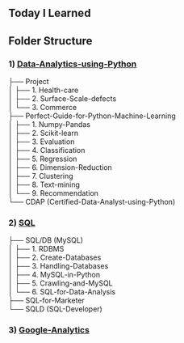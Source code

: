 Today I Learned
-------------------------------

Folder Structure
-------------------------------
### 1) [Data-Analytics-using-Python]()
  
├── Project  
│   ├── 1. Health-care  
│   ├── 2. Surface-Scale-defects  
│   └── 3. Commerce  
├── Perfect-Guide-for-Python-Machine-Learning  
│   ├── 1. Numpy-Pandas  
│   ├── 2. Scikit-learn  
│   ├── 3. Evaluation  
│   ├── 4. Classification  
│   ├── 5. Regression  
│   ├── 6. Dimension-Reduction  
│   ├── 7. Clustering  
│   ├── 8. Text-mining  
│   └── 9. Recommendation  
└── CDAP (Certified-Data-Analyst-using-Python)  


### 2) [SQL]()
  
├── SQL/DB (MySQL)  
│   ├── 1. RDBMS  
│   ├── 2. Create-Databases  
│   ├── 3. Handling-Databases  
│   ├── 4. MySQL-in-Python  
│   ├── 5. Crawling-and-MySQL  
│   └── 6. SQL-for-Data-Analysis  
├── SQL-for-Marketer  
└── SQLD (SQL-Developer)  


### 3) [Google-Analytics]()

